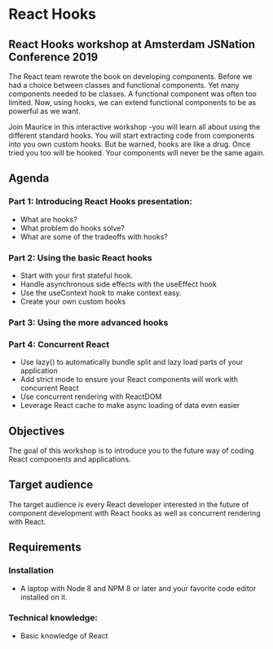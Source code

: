 # React Hooks

## React Hooks workshop at Amsterdam JSNation Conference 2019

The React team rewrote the book on developing components. Before we had a choice between classes and functional components. Yet many components needed to be classes. A functional component was often too limited. Now, using hooks, we can extend functional components to be as powerful as we want.

Join Maurice in this interactive workshop -you will learn all about using the different standard hooks. You will start extracting code from components into you own custom hooks. But be warned, hooks are like a drug. Once tried you too will be hooked. Your components will never be the same again.

## Agenda

### Part 1: Introducing React Hooks presentation:

- What are hooks?
- What problem do hooks solve?
- What are some of the tradeoffs with hooks?

### Part 2: Using the basic React hooks

- Start with your first stateful hook.
- Handle asynchronous side effects with the useEffect hook
- Use the useContext hook to make context easy.
- Create your own custom hooks

### Part 3: Using the more advanced hooks

### Part 4: Concurrent React

- Use lazy() to automatically bundle split and lazy load parts of your application
- Add strict mode to ensure your React components will work with concurrent React
- Use concurrent rendering with ReactDOM
- Leverage React cache to make async loading of data even easier

## Objectives

The goal of this workshop is to introduce you to the future way of coding React components and applications.

## Target audience

The target audience is every React developer interested in the future of component development with React hooks as well as concurrent rendering with React.

## Requirements

### Installation

- A laptop with Node 8 and NPM 8 or later and your favorite code editor installed on it.

### Technical knowledge:

- Basic knowledge of React
